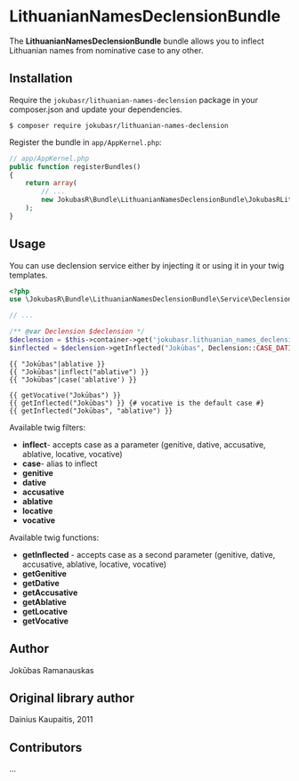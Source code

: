 LithuanianNamesDeclensionBundle
==================

The **LithuanianNamesDeclensionBundle** bundle allows you to inflect Lithuanian names from nominative case to any other.


Installation
------------

Require the `jokubasr/lithuanian-names-declension` package in your composer.json and update
your dependencies.

    $ composer require jokubasr/lithuanian-names-declension

Register the bundle in `app/AppKernel.php`:

```php
// app/AppKernel.php
public function registerBundles()
{
    return array(
        // ...
        new JokubasR\Bundle\LithuanianNamesDeclensionBundle\JokubasRLithuanianNamesDeclensionBundle(),
    );
}
```

Usage
-----

You can use declension service either by injecting it or using it in your twig templates.

```php
<?php
use \JokubasR\Bundle\LithuanianNamesDeclensionBundle\Service\Declension;

// ...

/** @var Declension $declension */
$declension = $this->container->get('jokubasr.lithuanian_names_declension.declension');
$inflected = $declension->getInflected("Jokūbas", Declension::CASE_DATIVE);
```

```twig
{{ "Jokūbas"|ablative }}
{{ "Jokūbas"|inflect("ablative") }}
{{ "Jokūbas"|case('ablative') }}

{{ getVocative("Jokūbas") }}
{{ getInflected("Jokūbas") }} {# vocative is the default case #}
{{ getInflected("Jokūbas", "ablative") }}
```

Available twig filters:
* **inflect**- accepts case as a parameter (genitive, dative, accusative, ablative, locative, vocative)
* **case**- alias to inflect
* **genitive**
* **dative**
* **accusative**
* **ablative**
* **locative**
* **vocative**

Available twig functions:
* **getInflected** - accepts case as a second parameter (genitive, dative, accusative, ablative, locative, vocative)
* **getGenitive**
* **getDative**
* **getAccusative**
* **getAblative**
* **getLocative**
* **getVocative**

Author
-----
Jokūbas Ramanauskas

Original library author
-----
Dainius Kaupaitis, 2011

Contributors
-----
...
